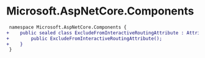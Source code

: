 # Microsoft.AspNetCore.Components

``` diff
 namespace Microsoft.AspNetCore.Components {
+    public sealed class ExcludeFromInteractiveRoutingAttribute : Attribute {
+        public ExcludeFromInteractiveRoutingAttribute();
+    }
 }
```

